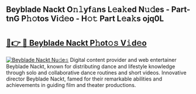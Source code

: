 ## Beyblade Nackt O𝚗𝚕yf𝚊ns L𝚎a𝚔ed N𝚞𝚍es - Part-tnG P𝚑𝚘tos Vi𝚍𝚎o - H𝚘𝚝 Part L𝚎a𝚔s ojq0L

# <h2><a href="http://kfefdh.oniu.top/?m=Beyblade+Nackt">🔗👉 🔴 Beyblade Nackt P𝚑ot𝚘𝚜 V𝚒d𝚎o</a></h2>

[![Beyblade Nackt Nu𝚍e𝚜](https://i.imgur.com/0qMVB7G.gif)](http://kfefdh.oniu.top/?m=Beyblade+Nackt)
Digital content provider and web entertainer Beyblade Nackt, known for distributing dance and lifestyle knowledge through solo and collaborative dance routines and short videos. Innovative director Beyblade Nackt, famed for their remarkable abilities and achievements in guiding film and theater productions.  
